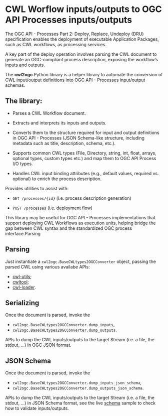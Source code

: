 # CWL Worflow inputs/outputs to OGC API Processes inputs/outputs

The OGC API - Processes Part 2: Deploy, Replace, Undeploy (DRU) specification enables the deployment of executable Application Packages, such as CWL workflows, as processing services. 

A key part of the deploy operation involves parsing the CWL document to generate an OGC-compliant process description, exposing the workflow’s inputs and outputs.

The **cwl2ogc** Python library is a helper library to automate the conversion of CWL input/output definitions into OGC API - Processes input/output schemas.

## The library:

* Parses a CWL Workflow document.

* Extracts and interprets its inputs and outputs.

* Converts them to the structure required for input and output definitions in OGC API - Processes (JSON Schema-like structure, including metadata such as title, description, schema, etc.).

* Supports common CWL types (File, Directory, string, int, float, arrays, optional types, custom types etc.) and map them to OGC API Process I/O types.

* Handles CWL input binding attributes (e.g., default values, required vs. optional) to enrich the process description.

Provides utilities to assist with:

* `GET /processes/{id}` (i.e. process description generation)

* `POST /processes` (i.e. deployment flow)

This library may be useful for OGC API - Processes implementations that support deploying CWL Workflows as execution units, helping bridge the gap between CWL syntax and the standardized OGC process interface.Parsing

## Parsing

Just instantiate a `cwl2ogc.BaseCWLtypes2OGCConverter` object, passing the parsed CWL using various availabe APIs:

- [cwl-utils](https://github.com/common-workflow-language/cwl-utils);
- [cwltool](https://github.com/common-workflow-language/cwltool);
- [cwl-loader](https://terradue.github.io/cwl-loader/).

## Serializing

Once the document is parsed, invoke the

* `cwl2ogc.BaseCWLtypes2OGCConverter.dump_inputs`,
* `cwl2ogc.BaseCWLtypes2OGCConverter.dump_outputs`.

APIs to dump the CWL inputs/outputs to the target Stream (i.e. a file, the stdout, ...) in OGC JSON format.

## JSON Schema

Once the document is parsed, invoke the

* `cwl2ogc.BaseCWLtypes2OGCConverter.dump_inputs_json_schema`,
* `cwl2ogc.BaseCWLtypes2OGCConverter.dump_outputs_json_schema`.

APIs to dump the CWL inputs/outputs to the target Stream (i.e. a file, the stdout, ...) in JSON Schema format, see the live [schema](./schema/) sample to check how to validate inputs/outputs.
